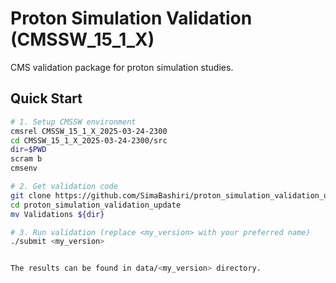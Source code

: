 # Proton Simulation Validation (CMSSW_15_1_X)

CMS validation package for proton simulation studies.

## Quick Start

```bash
# 1. Setup CMSSW environment
cmsrel CMSSW_15_1_X_2025-03-24-2300
cd CMSSW_15_1_X_2025-03-24-2300/src
dir=$PWD
scram b
cmsenv

# 2. Get validation code
git clone https://github.com/SimaBashiri/proton_simulation_validation_update.git
cd proton_simulation_validation_update
mv Validations ${dir}

# 3. Run validation (replace <my_version> with your preferred name)
./submit <my_version>


The results can be found in data/<my_version> directory.
